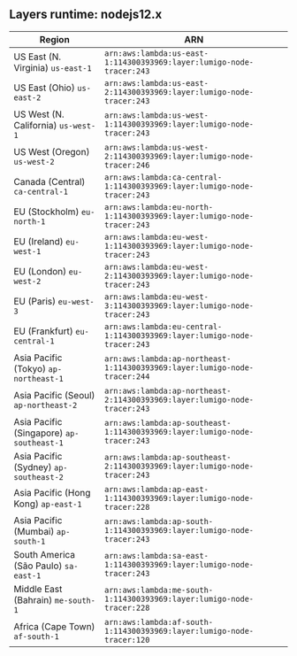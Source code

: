 Layers runtime: nodejs12.x
----
| Region | ARN |
| --- | --- |
|US East (N. Virginia)  `us-east-1`|`arn:aws:lambda:us-east-1:114300393969:layer:lumigo-node-tracer:243`|
|US East (Ohio)  `us-east-2`|`arn:aws:lambda:us-east-2:114300393969:layer:lumigo-node-tracer:243`|
|US West (N. California)  `us-west-1`|`arn:aws:lambda:us-west-1:114300393969:layer:lumigo-node-tracer:243`|
|US West (Oregon)  `us-west-2`|`arn:aws:lambda:us-west-2:114300393969:layer:lumigo-node-tracer:246`|
|Canada (Central)  `ca-central-1`|`arn:aws:lambda:ca-central-1:114300393969:layer:lumigo-node-tracer:243`|
|EU (Stockholm)  `eu-north-1`|`arn:aws:lambda:eu-north-1:114300393969:layer:lumigo-node-tracer:243`|
|EU (Ireland)  `eu-west-1`|`arn:aws:lambda:eu-west-1:114300393969:layer:lumigo-node-tracer:243`|
|EU (London)  `eu-west-2`|`arn:aws:lambda:eu-west-2:114300393969:layer:lumigo-node-tracer:243`|
|EU (Paris)  `eu-west-3`|`arn:aws:lambda:eu-west-3:114300393969:layer:lumigo-node-tracer:243`|
|EU (Frankfurt)  `eu-central-1`|`arn:aws:lambda:eu-central-1:114300393969:layer:lumigo-node-tracer:243`|
|Asia Pacific (Tokyo)  `ap-northeast-1`|`arn:aws:lambda:ap-northeast-1:114300393969:layer:lumigo-node-tracer:244`|
|Asia Pacific (Seoul)  `ap-northeast-2`|`arn:aws:lambda:ap-northeast-2:114300393969:layer:lumigo-node-tracer:243`|
|Asia Pacific (Singapore)  `ap-southeast-1`|`arn:aws:lambda:ap-southeast-1:114300393969:layer:lumigo-node-tracer:243`|
|Asia Pacific (Sydney)  `ap-southeast-2`|`arn:aws:lambda:ap-southeast-2:114300393969:layer:lumigo-node-tracer:243`|
|Asia Pacific (Hong Kong)  `ap-east-1`|`arn:aws:lambda:ap-east-1:114300393969:layer:lumigo-node-tracer:228`|
|Asia Pacific (Mumbai)  `ap-south-1`|`arn:aws:lambda:ap-south-1:114300393969:layer:lumigo-node-tracer:243`|
|South America (São Paulo)  `sa-east-1`|`arn:aws:lambda:sa-east-1:114300393969:layer:lumigo-node-tracer:243`|
|Middle East (Bahrain)  `me-south-1`|`arn:aws:lambda:me-south-1:114300393969:layer:lumigo-node-tracer:228`|
|Africa (Cape Town)  `af-south-1`|`arn:aws:lambda:af-south-1:114300393969:layer:lumigo-node-tracer:120`|
